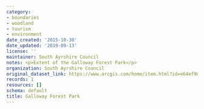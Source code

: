 ```yaml
---
category:
- boundaries
- woodland
- tourism
- environment
date_created: '2015-10-30'
date_updated: '2019-09-13'
license: ''
maintainer: South Ayrshire Council
notes: <p>Extent of the Galloway Forest Park</p>
organization: South Ayrshire Council
original_dataset_link: https://www.arcgis.com/home/item.html?id=e64ef903744442a5befce9fb19a64e53
records: 1
resources: []
schema: default
title: Galloway Forest Park
---
```

